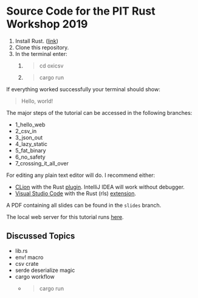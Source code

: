 # Source Code for the PIT Rust Workshop 2019

1) Install Rust. ([link](https://rustup.rs/))
2) Clone this repository.
3) In the terminal enter:
    1) > cd oxicsv
    2) > cargo run

If everything worked successfully your terminal should show:

> Hello, world!

The major steps of the tutorial can be accessed in the following branches:

* 1_hello_web
* 2_csv_in
* 3_json_out
* 4_lazy_static
* 5_fat_binary
* 6_no_safety
* 7_crossing_it_all_over

For editing any plain text editor will do. I recommend either:

* [CLion](https://www.jetbrains.com/clion/) with the Rust [plugin](https://intellij-rust.github.io/). IntelliJ IDEA will work without debugger. 
* [Visual Studio Code](https://code.visualstudio.com/) with the Rust (rls) [extension](https://marketplace.visualstudio.com/items?itemName=rust-lang.rust).

A PDF containing all slides can be found in the `slides` branch.

The local web server for this tutorial runs 
[here](http://127.0.0.1:12345).

## Discussed Topics

* lib.rs
* env! macro
* csv crate
* serde deserialize magic
* cargo workflow
    * > cargo run
